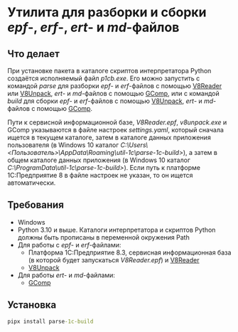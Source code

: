 Утилита для разборки и сборки *epf*-, *erf*-, *ert*- и *md*-файлов
===

Что делает
---

При установке пакета в каталоге скриптов интерпретатора Python создаётся исполняемый файл *p1cb.exe*. Его можно 
запустить с командой *parse* для разборки *epf*- и *erf*-файлов с помощью [V8Reader][1] или [V8Unpack][2], *ert*- и 
*md*-файлов с помощью [GComp][3], или с командой *build* для сборки *epf*- и *erf*-файлов с помощью [V8Unpack][2], 
*ert*- и *md*-файлов с помощью [GComp][3].

Пути к сервисной информационной базе, *V8Reader.epf*, *v8unpack.exe* и GComp указываются в файле настроек 
*settings.yaml*, который сначала ищется в текущем каталоге, затем в каталоге данных приложения пользователя 
(в Windows 10 каталог *C:\Users\\<Пользователь>\AppData\Roaming\util-1c\parse-1c-build\>*), а затем в общем каталоге 
данных приложения (в Windows 10 каталог *C:\ProgramData\util-1c\parse-1c-build\>*). Если путь к платформе 
1С:Предприятие 8 в файле настроек не указан, то он ищется автоматически.

Требования
---

- Windows
- Python 3.10 и выше. Каталоги интерпретатора и скриптов Python должны быть прописаны в переменной окружения Path
- Для работы с *epf*- и *erf*-файлами:
  - Платформа 1С:Предприятие 8.3, сервисная информационная база (в которой будет запускаться *V8Reader.epf*) и 
  [V8Reader][1]
  - [V8Unpack][2]
- Для работы *ert*- и *md*-файлами:
  - [GComp][3]

Установка
---

```cmd
pipx install parse-1c-build
```

[1]: https://github.com/xDrivenDevelopment/v8Reader
[2]: https://github.com/e8tools/v8unpack
[3]: http://1c.alterplast.ru/gcomp/
